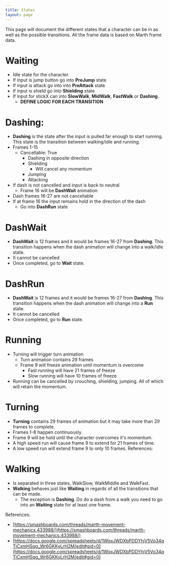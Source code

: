 ```yaml
---
title: States
layout: page
---
```


This page will document the different states that a character can be in as well
as the possible transitions. All the frame data is based on Marth frame data.

# Waiting
 - Idle state for the character.
 - If input is jump button go into **PreJump** state
 - If input is attack go into into **PreAttack** state
 - If input is shield go into **Shielding** state
 - If input for stickX can into **SlowWalk**, **MidWalk**, **FastWalk** or **Dashing**.
   - **DEFINE LOGIC FOR EACH TRANSITION**

# Dashing:
 - **Dashing** is the state after the input is pulled far enough to start running. This state is the transition between walking/idle and running. 
 - Frames 1-15
   - Cancellable: True
     - Dashing in opposite direction
     - Shielding
       - Will cancel any momentum
     - Jumping
     - Attacking
 - If dash is not cancelled and input is back to neutral
   - Frame 16 will be **DashWait** animation
 - Dash frames 16-27 are not cancellable 
 - If at frame 16 the input remains hold in the direction of the dash
   - Go into **DashRun** state

# DashWait
 - **DashWait** is 12 frames and it would be frames 16-27 from **Dashing**. This transition happens when the dash animation will change into a walk/idle state.
 - It cannot be cancelled
 - Once completed, go to **Wait** state.

# DashRun
 - **DashWait** is 12 frames and it would be frames 16-27 from **Dashing**. This transition happens when the dash animation will change into a **Run** state.
 - It cannot be cancelled
 - Once completed, go to **Run** state.

# Running
 - Turning will trigger turn animation
   - Turn animation contains 29 frames
   - Frame 9 will freeze animation until momentum is overcome
       - Fast running will have 21 frames of freeze
       - Slow running will have 10 frames of freeze
 - Running can be cancelled by crouching, shielding, jumping. All of which will retain the momentum. 

# Turning
 - **Turning** contains 29 frames of animation but it may take more than 29 frames to complete.
 - Frames 1-8 happen continuously.
 - Frame 9 will be hold until the character overcomes it's momentum.
 - A high speed run will cause frame 9 to extend for 21 frames of time.
 - A low speed run will extend frame 9 to only 10 frames.
References:

# Walking
 - Is separated in three states, WalkSlow, WalkMiddle and WalkFast.
 - **Walking** behaves just like **Waiting** in regards of all the transitions that can be made. 
   - The exception is **Dashing**. Do do a dash from a walk you need to go into an **Waiting** state for at least one frame.

References:
 - [https://smashboards.com/threads/marth-movement-mechanics.433988/](https://smashboards.com/threads/marth-movement-mechanics.433988/)
- [https://docs.google.com/spreadsheets/d/1WqxJWDXbPDDYhjV5Vo34qTiCxmHSqg_Wr6GKKyLrH2M/edit#gid=0](https://docs.google.com/spreadsheets/d/1WqxJWDXbPDDYhjV5Vo34qTiCxmHSqg_Wr6GKKyLrH2M/edit#gid=0)
